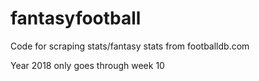 # fantasyfootball
Code for scraping stats/fantasy stats from footballdb.com

Year 2018 only goes through week 10 
